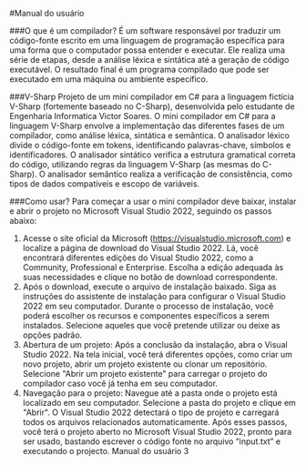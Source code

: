#Manual do usuário

###O que é um compilador?
É um software responsável por traduzir um código-fonte escrito em uma linguagem de programação específica para uma forma que o computador possa entender e executar. Ele realiza uma série de etapas, desde a análise léxica e sintática até a geração de código executável. O resultado final é um programa compilado que pode ser executado em uma máquina ou ambiente específico.

###V-Sharp
Projeto de um mini compilador em C# para a linguagem fictícia V-Sharp (fortemente baseado no C-Sharp), desenvolvida pelo estudante de Engenharia Informatica Victor Soares.
O mini compilador em C# para a linguagem V-Sharp envolve a implementação das diferentes fases de um compilador, como análise léxica, sintática e semântica.
O analisador léxico divide o código-fonte em tokens, identificando palavras-chave, símbolos e identificadores. O analisador sintático verifica a estrutura gramatical correta do código, utilizando regras da linguagem V-Sharp (as mesmas do C-Sharp). O analisador semântico realiza a verificação de consistência, como tipos de dados compatíveis e escopo de variáveis.

###Como usar?
Para começar a usar o mini compilador deve baixar, instalar e abrir o projeto no Microsoft Visual Studio 2022, seguindo os passos abaixo:
1. Acesse o site oficial da Microsoft (https://visualstudio.microsoft.com) e localize a página de download do Visual Studio 2022. Lá, você encontrará diferentes edições do Visual Studio 2022, como a Community, Professional e Enterprise. Escolha a edição adequada às suas necessidades e clique no botão de download correspondente.
2. Após o download, execute o arquivo de instalação baixado. Siga as instruções do assistente de instalação para configurar o Visual Studio 2022 em seu computador. Durante o processo de instalação, você poderá escolher os recursos e componentes específicos a serem instalados. Selecione aqueles que você pretende utilizar ou deixe as opções padrão.
3. Abertura de um projeto: Após a conclusão da instalação, abra o Visual Studio 2022. Na tela inicial, você terá diferentes opções, como criar um novo projeto, abrir um projeto existente ou clonar um repositório. Selecione "Abrir um projeto existente" para carregar o projeto do compilador caso você já tenha em seu computador.
4. Navegação para o projeto: Navegue até a pasta onde o projeto está localizado em seu computador. Selecione a pasta do projeto e clique em "Abrir". O Visual Studio 2022 detectará o tipo de projeto e carregará todos os arquivos relacionados automaticamente.
Após esses passos, você terá o projeto aberto no Microsoft Visual Studio 2022, pronto para ser usado, bastando escrever o código fonte no arquivo “input.txt” e executando o projecto.
Manual do usuário 3

 
